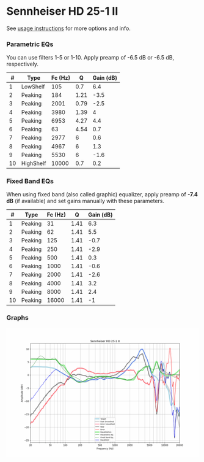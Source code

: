 # Sennheiser HD 25-1 II
See [usage instructions](https://github.com/jaakkopasanen/AutoEq#usage) for more options and info.

### Parametric EQs
You can use filters 1-5 or 1-10. Apply preamp of -6.5 dB or -6.5 dB, respectively.

|   # | Type      |   Fc (Hz) |    Q |   Gain (dB) |
|-----|-----------|-----------|------|-------------|
|   1 | LowShelf  |       105 | 0.7  |         6.4 |
|   2 | Peaking   |       184 | 1.21 |        -3.5 |
|   3 | Peaking   |      2001 | 0.79 |        -2.5 |
|   4 | Peaking   |      3980 | 1.39 |         4   |
|   5 | Peaking   |      6953 | 4.27 |         4.4 |
|   6 | Peaking   |        63 | 4.54 |         0.7 |
|   7 | Peaking   |      2977 | 6    |         0.6 |
|   8 | Peaking   |      4967 | 6    |         1.3 |
|   9 | Peaking   |      5530 | 6    |        -1.6 |
|  10 | HighShelf |     10000 | 0.7  |         0.2 |

### Fixed Band EQs
When using fixed band (also called graphic) equalizer, apply preamp of **-7.4 dB** (if available) and set gains manually with these parameters.

|   # | Type    |   Fc (Hz) |    Q |   Gain (dB) |
|-----|---------|-----------|------|-------------|
|   1 | Peaking |        31 | 1.41 |         6.3 |
|   2 | Peaking |        62 | 1.41 |         5.5 |
|   3 | Peaking |       125 | 1.41 |        -0.7 |
|   4 | Peaking |       250 | 1.41 |        -2.9 |
|   5 | Peaking |       500 | 1.41 |         0.3 |
|   6 | Peaking |      1000 | 1.41 |        -0.6 |
|   7 | Peaking |      2000 | 1.41 |        -2.6 |
|   8 | Peaking |      4000 | 1.41 |         3.2 |
|   9 | Peaking |      8000 | 1.41 |         2.4 |
|  10 | Peaking |     16000 | 1.41 |        -1   |

### Graphs
![](./Sennheiser%20HD%2025-1%20II.png)
